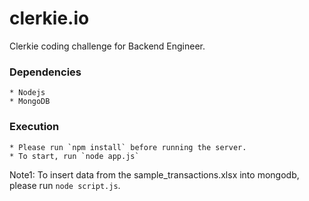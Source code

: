 # clerkie.io
Clerkie coding challenge for Backend Engineer.

### Dependencies

	* Nodejs
	* MongoDB

### Execution
	* Please run `npm install` before running the server.
	* To start, run `node app.js`

Note1: To insert data from the sample_transactions.xlsx into mongodb, please run `node script.js`.
